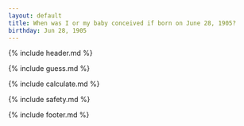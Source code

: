 ```yaml
---
layout: default
title: When was I or my baby conceived if born on June 28, 1905?
birthday: Jun 28, 1905
---
```


{% include header.md %}

{% include guess.md %}

{% include calculate.md %}

{% include safety.md %}

{% include footer.md %}



